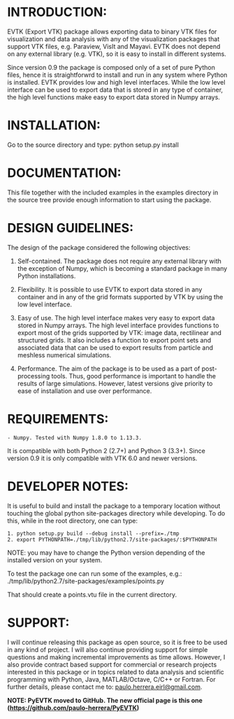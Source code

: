 INTRODUCTION:
=============

EVTK (Export VTK) package allows exporting data to binary VTK files for
visualization and data analysis with any of the visualization packages that
support VTK files, e.g.  Paraview, VisIt and Mayavi. EVTK does not depend on any
external library (e.g. VTK), so it is easy to install in different systems.

Since version 0.9 the package is composed only of a set of pure Python files, hence
it is straightforwrd to install and run in any system where Python is installed.
EVTK provides low and high level interfaces.  While the low level interface 
can be used to export data that is stored in any type of container, the high 
level functions make easy to export data stored in Numpy arrays.

INSTALLATION:
=============

Go to the source directory and type:
python setup.py install

DOCUMENTATION:
==============

This file together with the included examples in the examples directory in the
source tree provide enough information to start using the package.

DESIGN GUIDELINES:
==================

The design of the package considered the following objectives:

1. Self-contained. The package does not require any external library with
the exception of Numpy, which is becoming a standard package in many Python
installations.

2. Flexibility. It is possible to use EVTK to export data stored in any
container and in any of the grid formats supported by VTK by using the low level
interface.

3. Easy of use. The high level interface makes very easy to export data stored
in Numpy arrays. The high level interface provides functions to export most of
the grids supported by VTK: image data, rectilinear and structured grids. It
also includes a function to export point sets and associated data that can be
used to export results from particle and meshless numerical simulations.

4. Performance. The aim of the package is to be used as a part of
post-processing tools. Thus, good performance is important to handle the results
of large simulations.  However, latest versions give priority to ease of installation
and use over performance.

REQUIREMENTS:
=============

    - Numpy. Tested with Numpy 1.8.0 to 1.13.3.

It is compatible with both Python 2 (2.7+) and Python 3 (3.3+). Since version 0.9 it is only compatible
with VTK 6.0 and newer versions.

DEVELOPER NOTES:
================

It is useful to build and install the package to a temporary location without
touching the global python site-packages directory while developing. To do
this, while in the root directory, one can type:

    1. python setup.py build --debug install --prefix=./tmp
    2. export PYTHONPATH=./tmp/lib/python2.7/site-packages/:$PYTHONPATH

NOTE: you may have to change the Python version depending of the installed
version on your system.

To test the package one can run some of the examples, e.g.:
./tmp/lib/python2.7/site-packages/examples/points.py

That should create a points.vtu file in the current directory.

SUPPORT:
=======

I will continue releasing this package as open source, so it is free to be used in any kind of project.
I will also continue providing support for simple questions and making incremental improvements as time
allows. However, I also  provide contract based support for commercial or research projects interested 
in this package or in topics related to data analysis and scientific programming with Python, Java, MATLAB/Octave, C/C++ or Fortran. 
For further details, please contact me to: paulo.herrera.eirl@gmail.com.

**NOTE: PyEVTK moved to GitHub. The new official page is this one (https://github.com/paulo-herrera/PyEVTK)**
